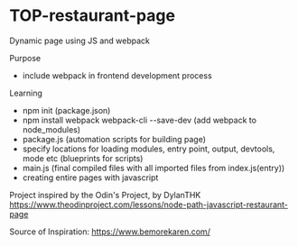 # TOP-restaurant-page
Dynamic page using JS and webpack

Purpose
- include webpack in frontend development process

Learning
- npm init (package.json)
- npm install webpack webpack-cli --save-dev (add webpack to node_modules)
- package.js (automation scripts for building page)
- specify locations for loading modules, entry point, output, devtools, mode etc (blueprints for scripts)
- main.js (final compiled files with all imported files from index.js(entry))
- creating entire pages with javascript


Project inspired by the Odin's Project, by DylanTHK
https://www.theodinproject.com/lessons/node-path-javascript-restaurant-page

Source of Inspiration:
https://www.bemorekaren.com/